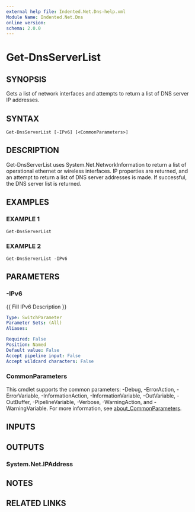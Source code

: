 ```yaml
---
external help file: Indented.Net.Dns-help.xml
Module Name: Indented.Net.Dns
online version:
schema: 2.0.0
---
```


# Get-DnsServerList

## SYNOPSIS
Gets a list of network interfaces and attempts to return a list of DNS server IP addresses.

## SYNTAX

```
Get-DnsServerList [-IPv6] [<CommonParameters>]
```

## DESCRIPTION
Get-DnsServerList uses System.Net.NetworkInformation to return a list of operational ethernet or wireless interfaces.
IP properties are returned, and an attempt to return a list of DNS server addresses is made.
If successful, the DNS server list is returned.

## EXAMPLES

### EXAMPLE 1
```
Get-DnsServerList
```

### EXAMPLE 2
```
Get-DnsServerList -IPv6
```

## PARAMETERS

### -IPv6
{{ Fill IPv6 Description }}

```yaml
Type: SwitchParameter
Parameter Sets: (All)
Aliases:

Required: False
Position: Named
Default value: False
Accept pipeline input: False
Accept wildcard characters: False
```

### CommonParameters
This cmdlet supports the common parameters: -Debug, -ErrorAction, -ErrorVariable, -InformationAction, -InformationVariable, -OutVariable, -OutBuffer, -PipelineVariable, -Verbose, -WarningAction, and -WarningVariable. For more information, see [about_CommonParameters](http://go.microsoft.com/fwlink/?LinkID=113216).

## INPUTS

## OUTPUTS

### System.Net.IPAddress
## NOTES

## RELATED LINKS
